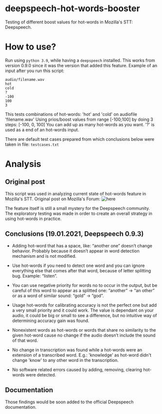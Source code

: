 # deepspeech-hot-words-booster
Testing of different boost values for hot-words in Mozilla's STT: Deepspeech.

# How to use?
Run using `python 3.9`, while having a `deepspeech` installed. This works from version 0.9.0 since it was the version that added this feature.
Example of an input after you run this script:
```
audio/filename.wav
hot
cold
?
-100
100
3
```
This tests combinations of hot-words: 'hot' and 'cold' on audiofile 'filename.wav'
Using prios/boost values from range [-100;100] by doing 3 steps: [-100, 0, 100]
You can add up as many hot-words as you want. '?' is used as a end of an hot-words input.

There are default test cases prepared from which conclusions below were taken in file: `testcases.txt`

# Analysis

## Original post

This script was used in analyzing current state of hot-words feature in Mozilla's STT. 
Original post on Mozilla's Forum: ![here](https://discourse.mozilla.org/t/practical-tests-of-hot-word-feature-and-default-models-accuracy/73855/4)

The feature itself is still a small mystery for the Deepspeech community. The exploratory testing was made in order to create an overall strategy in using hot-words in practice.

## Conclusions (19.01.2021, Deepspeech 0.9.3)

- Adding hot-word that has a space, like: “another one” doesn’t change behavior. Probably because it doesn’t appear in word detection mechanism and is not modified.

- Use hot-words if you need to detect one word and you can ignore everything else that comes after that word, because of letter splitting bug. Example: “listen”.

- You can use negative priority for words no to occur in the output, but be careful of this word to appear as a splitted one: “another” -> “an other” or as a word of similar sound: “gold” -> ”god”.

- Usage hot-words for calibrating accuracy is not the perfect one but add a very small priority and it could work. The value is dependant on your audio, it could be big or small to see a difference, but no intuitive way of determining accuracy gain was found.

- Nonexistent words as hot-words or words that share no similarity to the given hot-word cause no change if the audio doesn’t include the sound of that word. 

- No change in transcription was found while a hot-words were an extension of a transcribed word. E.g.: 'knowledge' as hot-word didn't change 'know' to any other word in the transcription.

- No software related errors caused by adding, removing, clearing hot-words were detected.

## Documentation

Those findings would be soon added to the official Deepspeech documentation.

